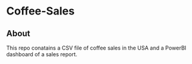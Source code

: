 # Coffee-Sales
## About
This repo conatains a CSV file of coffee sales in the USA and a PowerBI dashboard of a sales report.
